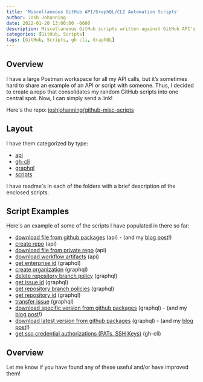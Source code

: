 ```yaml
---
title: 'Miscellaneous GitHub API/GraphQL/CLI Automation Scripts'
author: Josh Johanning
date: 2022-01-20 13:00:00 -0600
description: Miscellaneous GitHub scripts written against GitHub API's, GraphQL, GitHub CLI, etc. for automation
categories: [GitHub, Scripts]
tags: [GitHub, Scripts, gh cli, GraphQL]
---
```


## Overview

I have a large Postman workspace for all my API calls, but it’s sometimes hard to share an example of an API or script with someone. Thus, I decided to create a repo that consolidates my random GitHub scripts into one central spot. Now, I can simply send a link!

Here's the repo: [joshjohanning/github-misc-scripts](https://github.com/joshjohanning/github-misc-scripts)

## Layout

I have them categorized by type:

* [api](https://github.com/joshjohanning/github-misc-scripts/tree/main/api)
* [gh-cli](https://github.com/joshjohanning/github-misc-scripts/tree/main/gh-cli)
* [graphql](https://github.com/joshjohanning/github-misc-scripts/tree/main/graphql)
* [scripts](https://github.com/joshjohanning/github-misc-scripts/tree/main/scripts)

I have readme's in each of the folders with a brief description of the enclosed scripts.

## Script Examples

Here's an example of some of the scripts I have populated in there so far:

- [download file from github packages](https://github.com/joshjohanning/github-misc-scripts/blob/main/api/download-file-from-github-packages.sh) (api) - (and my [blog post](https://josh-ops.com/posts/github-download-from-github-packages/)!)
- [create repo](https://github.com/joshjohanning/github-misc-scripts/blob/main/api/create-repo.sh) (api)
- [download file from private repo](https://github.com/joshjohanning/github-misc-scripts/blob/main/api/download-file-from-private-repo.sh) (api)
- [download workflow artifacts](https://github.com/joshjohanning/github-misc-scripts/blob/main/api/download-workflow-artifacts.sh) (api)
- [get enterprise id](https://github.com/joshjohanning/github-misc-scripts/blob/main/graphql/get-enterprise-id.sh) (graphql)
- [create organization](https://github.com/joshjohanning/github-misc-scripts/blob/main/graphql/create-organization.sh) (graphql)
- [delete repository branch policy](https://github.com/joshjohanning/github-misc-scripts/blob/main/graphql/delete-repository-branch-policy.sh) (graphql)
- [get issue id](https://github.com/joshjohanning/github-misc-scripts/blob/main/graphql/get-issue-id.sh) (graphql)
- [get repository branch policies](https://github.com/joshjohanning/github-misc-scripts/blob/main/graphql/get-repository-branch-policies.sh) (graphql)
- [get repository id](https://github.com/joshjohanning/github-misc-scripts/blob/main/graphql/get-repository-id.sh) (graphql)
- [transfer issue](https://github.com/joshjohanning/github-misc-scripts/blob/main/graphql/transfer-issue.sh) (graphql)
- [download specific version from github packages](https://github.com/joshjohanning/github-misc-scripts/blob/main/graphql/download-specific-version-from-github-packages.sh) (graphql) - (and my [blog post](https://josh-ops.com/posts/github-download-from-github-packages/)!)
- [download latest version from github packages](https://github.com/joshjohanning/github-misc-scripts/blob/main/graphql/download-latest-version-from-github-packages.sh) (graphql) - (and my [blog post](https://josh-ops.com/posts/github-download-from-github-packages/)!)
- [get sso credential authorizations (PATs, SSH Keys)](https://github.com/joshjohanning/github-misc-scripts/blob/main/gh-cli/get-sso-credential-authorizations.sh) (gh-cli)

## Overview

Let me know if you have found any of these useful and/or have improved them!
